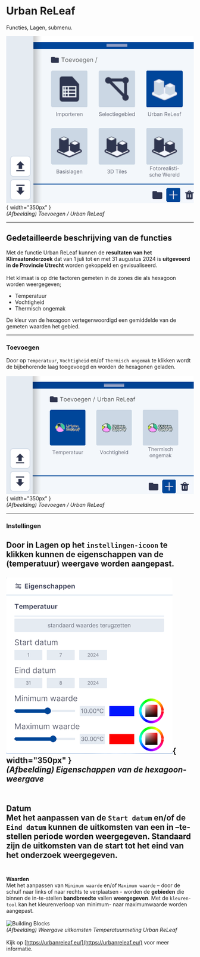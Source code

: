 # Urban ReLeaf

Functies, Lagen, submenu.  
  
![Building Blocks](../handleiding/imgs/lagen.toevoegen.menu.UR.png){ width="350px" }  
_(Afbeelding) Toevoegen / Urban ReLeaf_

---

## Gedetailleerde beschrijving van de functies

Met de functie Urban ReLeaf kunnen de **resultaten van het Klimaatonderzoek** dat van 1 juli tot en met 31 augustus 2024 is **uitgevoerd in de Provincie Utrecht** worden gekoppeld en gevisualiseerd.  
<br>
Het klimaat is op drie factoren gemeten in de zones die als hexagoon worden weergegeven;
 
* Temperatuur  
* Vochtigheid  
* Thermisch ongemak  

De kleur van de hexagoon vertegenwoordigd een gemiddelde van de gemeten waarden het gebied.  

---

### **Toevoegen**

Door op `Temperatuur`, `Vochtigheid` en/of `Thermisch ongemak` te klikken wordt de bijbehorende laag toegevoegd en worden de hexagonen geladen.  
<br>
![Building Blocks](../handleiding/imgs/lagen.toevoegen.UR.main.menu.png){ width="350px" }  
_(Afbeelding) Toevoegen / Urban ReLeaf_

---

### **Instellingen**

Door in Lagen op het `instellingen-icoon` te klikken kunnen de **eigenschappen van de (temperatuur) weergave** worden aangepast.  
<br>
![Building Blocks](../handleiding/imgs/lagen.toevoegen.UR.temp.eigenschappen.png){ width="350px" }  
_(Afbeelding) Eigenschappen van de hexagoon-weergave_  
<br>
---

**Datum**  
Met het **aanpassen** van de `Start datum` en/of de `Eind datum` kunnen de **uitkomsten** van een in –te-stellen periode worden **weergegeven**. Standaard zijn de uitkomsten van de start tot het eind van het onderzoek weergegeven.  
<br>
---

**Waarden**  
Met het aanpassen van `Minimum waarde` en/of `Maximum waarde` – door de schuif naar links of naar rechts te verplaatsen - worden de **gebieden** die binnen de in-te-stellen **bandbreedte** vallen **weergegeven**. Met de `kleuren-tool` kan het kleurenverloop van minimum- naar maximumwaarde worden aangepast.  
<br>
![Building Blocks](../handleiding/imgs/lagen.toevoegen.UR.example.png)  
_(Afbeelding) Weergave uitkomsten Temperatuurmeting Urban ReLeaf_  
<br> 
Kijk op [https://urbanreleaf.eu/](https://urbanreleaf.eu/) voor meer informatie.
<br> 